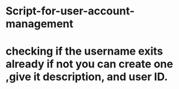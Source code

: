 # Script-for-user-account-management
# checking if the username exits already if not you can create one ,give it description, and user ID.
